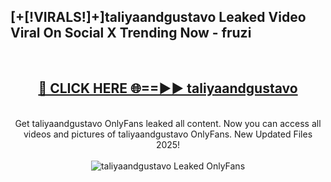 <h2>[+[!VIRALS!]+]taliyaandgustavo Leaked Video Viral On Social X Trending Now - fruzi</h2>
<br>
<div align="center">
<h2><a href="https://libra.edu.pl?taliyaandgustavo" rel="nofollow">🔴 CLICK HERE 🌐==►► taliyaandgustavo</a></h2>
<br>
Get taliyaandgustavo OnlyFans leaked all content. Now you can access all videos and pictures of taliyaandgustavo OnlyFans. New Updated Files 2025!
<br>
<br>
<a href="https://libra.edu.pl?taliyaandgustavo" rel="nofollow" data-target="animated-image.originalLink"><img src="https://i.ibb.co.com/WyWwxjT/player-gif2.gif" alt="taliyaandgustavo Leaked OnlyFans" style="max-width: 100%; display: inline-block;" data-target="animated-image.originalImage"></a>
</div>
<br>
